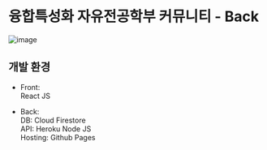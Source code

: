# 융합특성화 자유전공학부 커뮤니티 - Back
![image](https://user-images.githubusercontent.com/62606632/106995263-d97b0800-67c1-11eb-8a23-6462dc2184dc.png)
## 개발 환경
 
* Front:  
React JS  
  
* Back:  
  DB: Cloud Firestore  
  API: Heroku Node JS  
  Hosting: Github Pages  
